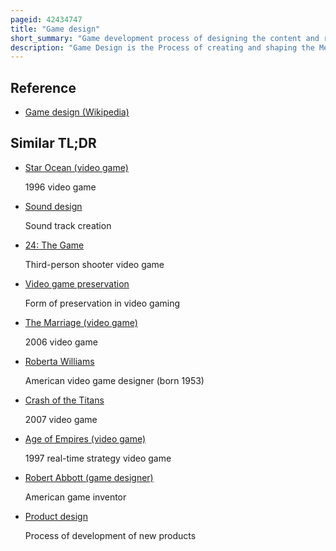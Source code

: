 ```yaml
---
pageid: 42434747
title: "Game design"
short_summary: "Game development process of designing the content and rules of a game"
description: "Game Design is the Process of creating and shaping the Mechanics, Systems and Rules of a Game. Games can be created for educational Exercise or experimental Purposes. Additionally, Elements and Principles of Game Design can be applied to other Interactions, in the Form of Gamification."
---
```


## Reference

- [Game design (Wikipedia)](https://en.wikipedia.org/?curid=42434747)

## Similar TL;DR

- [Star Ocean (video game)](/tldr/en/star-ocean-video-game)

  1996 video game

- [Sound design](/tldr/en/sound-design)

  Sound track creation

- [24: The Game](/tldr/en/24-the-game)

  Third-person shooter video game

- [Video game preservation](/tldr/en/video-game-preservation)

  Form of preservation in video gaming

- [The Marriage (video game)](/tldr/en/the-marriage-video-game)

  2006 video game

- [Roberta Williams](/tldr/en/roberta-williams)

  American video game designer (born 1953)

- [Crash of the Titans](/tldr/en/crash-of-the-titans)

  2007 video game

- [Age of Empires (video game)](/tldr/en/age-of-empires-video-game)

  1997 real-time strategy video game

- [Robert Abbott (game designer)](/tldr/en/robert-abbott-game-designer)

  American game inventor

- [Product design](/tldr/en/product-design)

  Process of development of new products
